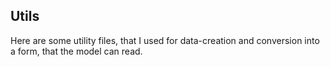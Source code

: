 Utils
-----

Here are some utility files, that I used for data-creation and conversion into a form, that the model can read.
